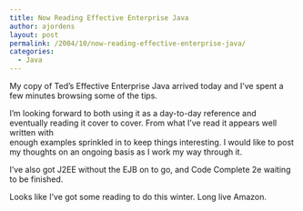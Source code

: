 ```yaml
---
title: Now Reading Effective Enterprise Java
author: ajordens
layout: post
permalink: /2004/10/now-reading-effective-enterprise-java/
categories:
  - Java
---
```

My copy of Ted&#8217;s Effective Enterprise Java arrived today and I&#8217;ve spent a few minutes browsing some of the tips. 

I&#8217;m looking forward to both using it as a day-to-day reference and eventually reading it cover to cover. From what I&#8217;ve read it appears well written with  
enough examples sprinkled in to keep things interesting. I would like to post my thoughts on an ongoing basis as I work my way through it. 

I&#8217;ve also got J2EE without the EJB on to go, and Code Complete 2e waiting to be finished. 

Looks like I&#8217;ve got some reading to do this winter. Long live Amazon.